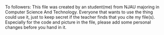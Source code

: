 To followers:
  This file was created by an student(me) from NJAU majoring in Computer Science And Technology.
  Everyone that wants to use the thing could use it, just to keep secret if the teacher finds that you cite my file(s).
  Especially for the code and picture in the file, please add some personal changes before you hand in it.

